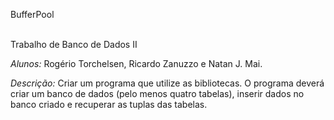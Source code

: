 BufferPool

<br>Trabalho de Banco de Dados II

<i>Alunos:</i> Rogério Torchelsen, Ricardo Zanuzzo e Natan J. Mai.

<i>Descrição:</i>
Criar um programa que utilize as bibliotecas. 
O programa deverá criar um banco de dados (pelo menos quatro tabelas), 
inserir dados no banco criado e recuperar as tuplas das tabelas.


